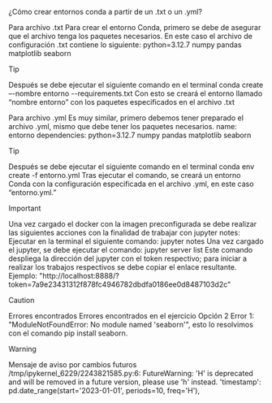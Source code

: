  ¿Cómo crear entornos conda a partir de un .txt o un .yml?
 

Para archivo .txt 
Para crear el entorno Conda, primero se debe de asegurar que el archivo tenga los paquetes necesarios. En este caso el archivo de configuración .txt contiene lo siguiente:
   python=3.12.7
   numpy
   pandas
   matplotlib
   seaborn

> [!Tip]
>Después se debe ejecutar el siguiente comando en el terminal
>   conda create –-nombre entorno --requirements.txt
>Con esto se creará el entorno llamado “nombre entorno” con los paquetes especificados en el archivo .txt


Para archivo .yml
Es muy similar, primero debemos tener preparado el archivo .yml, mismo que debe tener los paquetes necesarios.
name: entorno dependencies:
    python=3.12.7
    numpy
    pandas
    matplotlib
    seaborn

> [!Tip] 
>Después se debe ejecutar el siguiente comando en el terminal
>   conda env create -f entorno.yml
>Tras ejecutar el comando, se creará un entorno Conda con la configuración especificada en el archivo .yml, en este caso “entorno.yml.”

> [!IMPORTANT]
> Una vez cargado el docker con la imagen preconfigurada se debe realizar las siguientes acciones con la finalidad de trabajar con jupyter notes:
> Ejecutar en la terminal el siguiente comando: jupyter notes
>Una vez cargado el jupyter, se debe ejecutar el comando: 
>jupyter server list
>Este comando despliega la dirección del jupyter con el token respectivo; para iniciar a realizar los trabajos respectivos se debe copiar el enlace resultante.
>Ejemplo: "http://localhost:8888/?token=7a9e23431312f878fc4946782dbdfa0186ee0d8487103d2c"


> [!CAUTION]
> Errores encontrados
Errores encontrados en el ejercicio Opción 2
Error 1: "ModuleNotFoundError: No module named 'seaborn'", esto lo resolvimos con el comando pip install seaborn.

> [!WARNING]
> Mensaje de aviso por cambios futuros <br/>
/tmp/ipykernel_6229/2243821585.py:6: FutureWarning: 'H' is deprecated and will be removed in a future version, please use 'h' instead.
  'timestamp': pd.date_range(start='2023-01-01', periods=10, freq='H'),